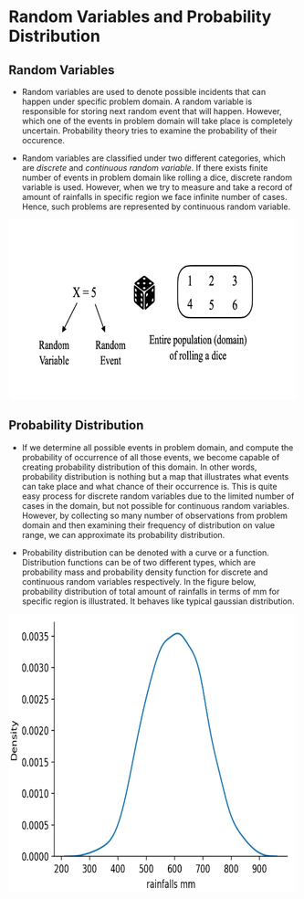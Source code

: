 # Random Variables and Probability Distribution

## Random Variables

* Random variables are used to denote possible incidents that can happen under specific problem domain. A random variable is responsible for storing next random
  event that will happen. However, which one of the events in problem domain will take place is completely uncertain. Probability theory tries to examine the
  probability of their occurence. 
  
* Random variables are classified under two different categories, which are *discrete* and *continuous random variable*. If there exists finite number of events in
  problem domain like rolling a dice, discrete random variable is used. However, when we try to measure and take a record of amount of rainfalls in specific region
  we face infinite number of cases. Hence, such problems are represented by continuous random variable. 
  
<p align="center">
  <img src="https://github.com/GoktugGuvercin/Probability-Theory/blob/main/Probability%20Distribution/rolling%20a%20dice.png" width="700" height="316" />
</p>

## Probability Distribution

* If we determine all possible events in problem domain, and compute the probability of occurrence of all those events, we become capable of creating probability
  distribution of this domain. In other words, probability distribution is nothing but a map that illustrates what events can take place and what chance of their
  occurrence is. This is quite easy process for discrete random variables due to the limited number of cases in the domain, but not possible for continuous random
  variables. However, by collecting so many number of observations from problem domain and then examining their frequency of distribution on value range, we can
  approximate its probability distribution. 

* Probability distribution can be denoted with a curve or a function. Distribution functions can be of two different types, which are probability mass and
  probability density function for discrete and continuous random variables respectively. In the figure below, probability distribution of total amount of rainfalls
  in terms of mm for specific region is illustrated. It behaves like typical gaussian distribution. 
  
<p align="center">
  <img src="https://github.com/GoktugGuvercin/Probability-Theory/blob/main/Probability%20Distribution/rainfalls.png" width="700" height="486" />
</p>
  

